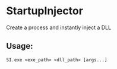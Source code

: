 # StartupInjector

Create a process and instantly inject a DLL

## Usage:

`SI.exe <exe_path> <dll_path> [args...]`
